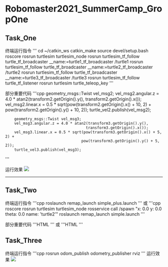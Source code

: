 # Robomaster2021_SummerCamp_GropOne

## Task_One

终端运行指令
'''
		cd ~/catkin_ws
		catkin_make
		source devel/setup.bash
		roscore
		rosrun turtlesim turtlesim_node
		rosrun turtlesim_tf_follow turtle_tf_broadcaster __name:=turtle1_tf_broadcaster /turtle1
		rosrun turtlesim_tf_follow turtle_tf_broadcaster __name:=turtle2_tf_broadcaster /turtle2
		rosrun turtlesim_tf_follow turtle_tf_broadcaster __name:=turtle3_tf_broadcaster /turtle3
		rosrun turtlesim_tf_follow turtle_tf_listener
		rosrun turtlesim turtle_teleop_key
'''

部分重要代码
'''cpp
		geometry_msgs::Twist vel_msg2;
		vel_msg2.angular.z = 4.0 * atan2(transform2.getOrigin().y(),
				                        transform2.getOrigin().x());
		vel_msg2.linear.x = 0.5 * sqrt(pow(transform2.getOrigin().x() + 10, 2) +
				                      pow(transform2.getOrigin().y() + 10, 2));
		turtle_vel2.publish(vel_msg2);

		geometry_msgs::Twist vel_msg3;
		vel_msg3.angular.z = 4.0 * atan2(transform3.getOrigin().y(),
				                        transform3.getOrigin().x());
		vel_msg3.linear.x = 0.5 * sqrt(pow(transform3.getOrigin().x() + 5, 2) +
				                      pow(transform3.getOrigin().y() + 5, 2));
		turtle_vel3.publish(vel_msg3);
'''

运行效果
![](https://ftp.bmp.ovh/imgs/2021/07/94be9425507a9f91.jpg)

***
## Task_Two

终端运行指令
'''cpp
roslaunch remap_launch simple_plus.launch
'''
或
'''cpp
roscore
rosrun turtlesim turtlesim_node
rosservice call /spawn "x: 0.0 y: 0.0 theta: 0.0 name: 'turtle2'" 
roslaunch remap_launch simple.launch
'''

部分重要代码
'''HTML
<launch>
    <node pkg="turtlesim" type="turtle_teleop_key" name="turtle_teleop_key_as" output="screen">
        <remap from="/turtle1/cmd_vel" to="/turtle2/cmd_vel" /> 
    </node>
</launch>
'''
或
'''HTML
<node pkg="turtlesim" name="mimic" type="mimic">
<remap from="input" to="turtlesim1/turtle1"/>
<remap from="output" to="turtlesim2/turtle1"/>
</node>
'''

## Task_Three
终端运行指令
'''cpp
rosrun odom_publish odometry_publisher
rviz
'''
运行效果
![](https://ftp.bmp.ovh/imgs/2021/07/a8e2cd21452a63b0.jpg)
